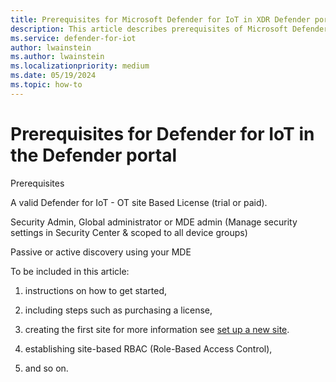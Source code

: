 ```yaml
---
title: Prerequisites for Microsoft Defender for IoT in XDR Defender portal
description: This article describes prerequisites of Microsoft Defender for IoT in XDR Defender portal
ms.service: defender-for-iot
author: lwainstein
ms.author: lwainstein
ms.localizationpriority: medium
ms.date: 05/19/2024
ms.topic: how-to
---
```


# Prerequisites for Defender for IoT in the Defender portal

Prerequisites

A valid Defender for IoT - OT site Based License (trial or paid).

Security Admin, Global administrator or MDE admin (Manage security settings in Security Center & scoped to all device groups)

Passive or active discovery using your MDE

To be included in this article:

1. instructions on how to get started,

1. including steps such as purchasing a license,

1. creating the first site for more information see [set up a new site](set-up-sites.md).

1. establishing site-based RBAC (Role-Based Access Control),

1. and so on.
